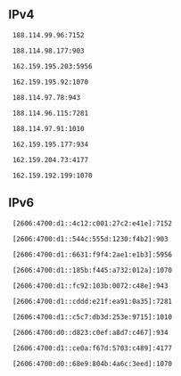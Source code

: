 ## IPv4
```
 188.114.99.96:7152
```
```
 188.114.98.177:903
```
```
 162.159.195.203:5956
```
```
 162.159.195.92:1070
```
```
 188.114.97.78:943
```
```
 188.114.96.115:7281
```
```
 188.114.97.91:1010
```
```
 162.159.195.177:934
```
```
 162.159.204.73:4177
```
```
 162.159.192.199:1070
```

## IPv6
```
 [2606:4700:d1::4c12:c001:27c2:e41e]:7152
```
```
 [2606:4700:d1::544c:555d:1230:f4b2]:903
```
```
 [2606:4700:d1::6631:f9f4:2ae1:e1b3]:5956
```
```
 [2606:4700:d1::185b:f445:a732:012a]:1070
```
```
 [2606:4700:d1::fc92:103b:0072:c48e]:943
```
```
 [2606:4700:d1::cddd:e21f:ea91:0a35]:7281
```
```
 [2606:4700:d1::c5c7:db3d:253e:9715]:1010
```
```
 [2606:4700:d0::d823:c0ef:a8d7:c467]:934
```
```
 [2606:4700:d1::ce0a:f67d:5703:c489]:4177
```
```
 [2606:4700:d0::68e9:804b:4a6c:3eed]:1070
```
